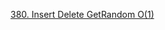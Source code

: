 [380. Insert Delete GetRandom O(1)](https://leetcode.com/problems/insert-delete-getrandom-o1/description/)

